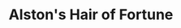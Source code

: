 ---
title: "Alston's Hair of Fortune"
url: /baltimore/alstons-hair-of-fortune/
shop: hairdresser
---